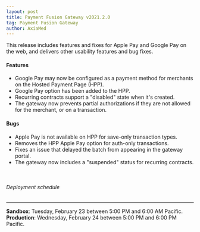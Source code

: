 ```yaml
---
layout: post
title: Payment Fusion Gateway v2021.2.0
tag: Payment Fusion Gateway
author: AxiaMed
---
```


This release includes features and fixes for Apple Pay and Google Pay on the web, and delivers other usability features and bug fixes.

#### Features
* Google Pay may now be configured as a payment method for merchants on the Hosted Payment Page (HPP).
* Google Pay option has been added to the HPP. 
* Recurring contracts support a "disabled" state when it's created.
* The gateway now prevents partial authorizations if they are not allowed for the merchant, or on a transaction.

#### Bugs
* Apple Pay is not available on HPP for save-only transaction types.
* Removes the HPP Apple Pay option for auth-only transactions.
* Fixes an issue that delayed the batch from appearing in the gateway portal.
* The gateway now includes a "suspended" status for recurring contracts.

&nbsp;  
###### Deployment schedule
* * *
**Sandbox**: Tuesday, February 23 between 5:00 PM and 6:00 AM Pacific.
<br>
**Production**: Wednesday, February 24 between 5:00 PM and 6:00 PM Pacific.
